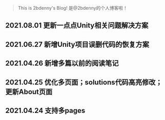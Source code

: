 > This is 2bdenny's Blog!
> 是@2bdenny的个人博客啦！

## 2021.08.01 更新一点点Unity相关问题解决方案

## 2021.06.27 新增Unity项目误删代码的恢复方案

## 2021.04.26 新增多篇以前的阅读笔记

## 2021.04.25 优化多页面；solutions代码高亮修改；更新About页面

## 2021.04.24 支持多pages
